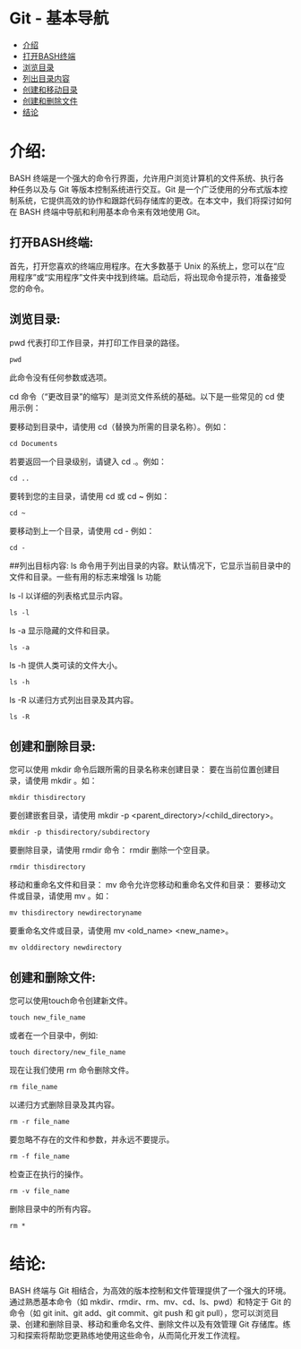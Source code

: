 # Git - 基本导航

- [介绍](#介绍)
- [打开BASH终端](#打开BASH终端)
- [浏览目录](#浏览目录)
- [列出目录内容](#列出目录内容)
- [创建和移动目录](#创建和移动目录)
- [创建和删除文件](#创建和删除文件)
- [结论](#结论)

# 介绍:
BASH 终端是一个强大的命令行界面，允许用户浏览计算机的文件系统、执行各种任务以及与 Git 等版本控制系统进行交互。Git 是一个广泛使用的分布式版本控制系统，它提供高效的协作和跟踪代码存储库的更改。在本文中，我们将探讨如何在 BASH 终端中导航和利用基本命令来有效地使用 Git。

## 打开BASH终端:
首先，打开您喜欢的终端应用程序。在大多数基于 Unix 的系统上，您可以在“应用程序”或“实用程序”文件夹中找到终端。启动后，将出现命令提示符，准备接受您的命令。

## 浏览目录:

pwd 代表打印工作目录，并打印工作目录的路径。
```commandline
pwd
```
此命令没有任何参数或选项。

cd 命令（“更改目录”的缩写）是浏览文件系统的基础。以下是一些常见的 cd 使用示例：

要移动到目录中，请使用 cd（替换为所需的目录名称）。例如：
```
cd Documents
```
若要返回一个目录级别，请键入 cd .。例如：
```
cd ..
```
要转到您的主目录，请使用 cd 或 cd ~ 例如：
```
cd ~
```
要移动到上一个目录，请使用 cd - 例如：
```
cd -
```

##列出目标内容:
ls 命令用于列出目录的内容。默认情况下，它显示当前目录中的文件和目录。一些有用的标志来增强 ls 功能

ls -l 以详细的列表格式显示内容。
```
ls -l
```
ls -a 显示隐藏的文件和目录。
```
ls -a
```
ls -h 提供人类可读的文件大小。
```
ls -h
```
ls -R 以递归方式列出目录及其内容。
```
ls -R
```

## 创建和删除目录:
您可以使用 mkdir 命令后跟所需的目录名称来创建目录： 要在当前位置创建目录，请使用 mkdir 。如：
```
mkdir thisdirectory
```
要创建嵌套目录，请使用 mkdir -p <parent_directory>/<child_directory>。
```
mkdir -p thisdirectory/subdirectory
```
要删除目录，请使用 rmdir 命令： rmdir 删除一个空目录。
```
rmdir thisdirectory
```
移动和重命名文件和目录： mv 命令允许您移动和重命名文件和目录： 要移动文件或目录，请使用 mv 。如：
```
mv thisdirectory newdirectoryname
```

要重命名文件或目录，请使用 mv <old_name> <new_name>。
```
mv olddirectory newdirectory
```

## 创建和删除文件:
您可以使用touch命令创建新文件。
```commandline
touch new_file_name
```
或者在一个目录中，例如:
```commandline
touch directory/new_file_name
```
现在让我们使用 rm 命令删除文件。
```commandline
rm file_name
```
以递归方式删除目录及其内容。
```commandline
rm -r file_name
```
要忽略不存在的文件和参数，并永远不要提示。
```commandline
rm -f file_name
```
检查正在执行的操作。
```commandline
rm -v file_name
```
删除目录中的所有内容。
```commandline
rm *
```
# 结论:
BASH 终端与 Git 相结合，为高效的版本控制和文件管理提供了一个强大的环境。通过熟悉基本命令（如 mkdir、rmdir、rm、mv、cd、ls、pwd）和特定于 Git 的命令（如 git init、git add、git commit、git push 和 git pull），您可以浏览目录、创建和删除目录、移动和重命名文件、删除文件以及有效管理 Git 存储库。练习和探索将帮助您更熟练地使用这些命令，从而简化开发工作流程。
